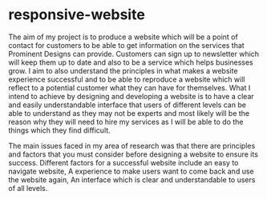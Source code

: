 # responsive-website

The aim of my project is to produce a website which will be a point of contact for customers to be able to get information on the services that Prominent Designs can provide. Customers can sign up to newsletter which will keep them up to date and also to be a service which helps businesses grow. I aim to also understand the principles in what makes a website experience successful and to be able to reproduce a website which will reflect to a potential customer what they can have for themselves. What I intend to achieve by designing and developing a website is to have a clear and easily understandable interface that users of different levels can be able to understand as they may not be experts and most likely will be the reason why they will need to hire my services as I will be able to do the things which they find difficult.

The main issues faced in my area of research was that there are principles and factors that you must consider before designing a website to ensure its success. Different factors for a successful website include an easy to navigate website, A experience to make users want to come back and use the website again, An interface which is clear and understandable to users of all levels.
